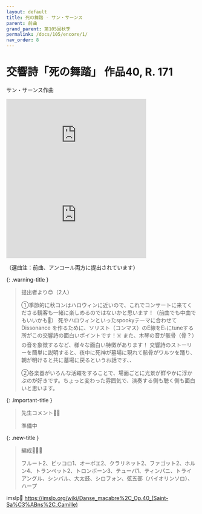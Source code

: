 ```yaml
---
layout: default
title: 死の舞踏 - サン・サーンス
parent: 前曲
grand_parent: 第105回秋季
permalink: /docs/105/encore/1/
nav_order: 8
---
```


# 交響詩「死の舞踏」 作品40, R. 171

サン・サーンス作曲

<iframe width="370" height="210" src="https://www.youtube.com/embed/ZDWMoJz8OYU?si=qowZ5JjksO1E2pgb" title="YouTube video player" frameborder="0" allow="accelerometer; autoplay; clipboard-write; encrypted-media; gyroscope; picture-in-picture; web-share" referrerpolicy="strict-origin-when-cross-origin" allowfullscreen></iframe>
<iframe width="370" height="210" src="https://www.youtube.com/embed/71fZhMXlGT4?si=czaU7hkq6b69FBjR" title="YouTube video player" frameborder="0" allow="accelerometer; autoplay; clipboard-write; encrypted-media; gyroscope; picture-in-picture; web-share" referrerpolicy="strict-origin-when-cross-origin" allowfullscreen></iframe>

（選曲注：前曲、アンコール両方に提出されています）

{: .warning-title }
> 提出者より😍（2人）
>
> ①季節的に秋コンはハロウィンに近いので、これでコンサートに来てくださる観客も一緒に楽しめるのではないかと思います！（前曲でも中曲でもいいかも🦆）
死やハロウィンといったspookyテーマに合わせてDissonance を作るために、ソリスト（コンマス）のE線をE♭にtuneする所がこの交響詩の面白いポイントです！☠️
また、木琴の音が骸骨（骨？）の音を象徴するなど、様々な面白い特徴があります！
交響詩のストーリーを簡単に説明すると、夜中に死神が墓場に現れて骸骨がワルツを踊り、朝が明けると共に墓場に戻るというお話です、、
> 
> ②各楽器がいろんな活躍をすることで、場面ごとに光景が鮮やかに浮かぶのが好きです。ちょっと変わった雰囲気で、演奏する側も聴く側も面白いと思います。

{: .important-title }
> 先生コメント🤵‍♂️
>
> 準備中

{: .new-title }
> 編成🎻🎺🥁
>
> フルート2、ピッコロ1、オーボエ2、クラリネット2、ファゴット2、ホルン4、トランペット2、トロンボーン3、テューバ1、ティンパニ、トライアングル、シンバル、大太鼓、シロフォン、弦五部（バイオリンソロ）、ハープ

imslp🎼
<a href="https://imslp.org/wiki/Danse_macabre%2C_Op.40_(Saint-Sa%C3%ABns%2C_Camille)">https://imslp.org/wiki/Danse_macabre%2C_Op.40_(Saint-Sa%C3%ABns%2C_Camille)</a>